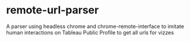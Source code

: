 # remote-url-parser
A parser using headless chrome and chrome-remote-interface to imitate human interactions on Tableau Public Profile to get all urls for vizzes
